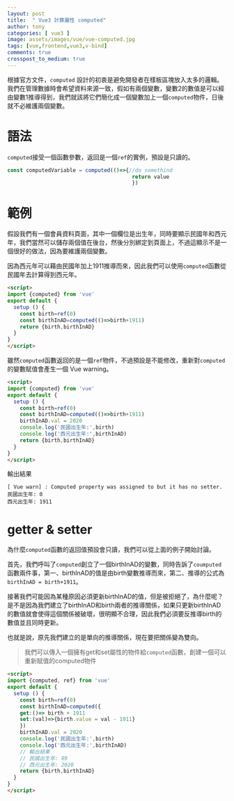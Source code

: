 ```yaml
---
layout: post
title:  " Vue3 計算屬性 computed"
author: tony
categories: [ vue3 ]
image: assets/images/vue/vue-computed.jpg
tags: [vue,frontend,vue3,v-bind]
comments: true
crosspost_to_medium: true
---
```

根據官方文件，`computed` 設計的初衷是避免開發者在樣板區塊放入太多的邏輯。我們在管理數據時會希望資料來源一致，假如有兩個變數，變數2的數值是可以經由變數1推導得到，我們就該將它們簡化成一個變數加上一個`computed`物件，日後就不必維護兩個變數。

# 語法
`computed`接受一個函數參數，返回是一個`ref`的實例，預設是只讀的。
```javascript
const computedVariable = computed(()=>{//do somethind 
                                        return value
                                        })
```

# 範例
假設我們有一個會員資料頁面，其中一個欄位是出生年，同時要顯示民國年和西元年，我們當然可以儲存兩個值在後台，然後分別綁定到頁面上，不過這顯示不是一個很好的做法，因為要維護兩個變數。

因為西元年可以藉由民國年加上1911推導而來，因此我們可以使用`computed`函數從民國年去計算得到西元年。
```html
<script>
import {computed} from 'vue'
export default {
  setup () {
    const birth=ref(0)
    const birthInAD=computed(()=>birth+1911)
    return {birth,birthInAD}
  }
}
</script>
```

雖然`computed`函數返回的是一個`ref`物件，不過預設是不能修改，重新對`computed`的變數賦值會產生一個 Vue warning。
```html
<script>
import {computed} from 'vue'
export default {
  setup () {
    const birth=ref(0)
    const birthInAD=computed(()=>birth+1911)
    birthInAD.val = 2020
    console.log('民國出生年:',birth)
    console.log('西元出生年:',birthInAD)
    return {birth,birthInAD}
  }
}
</script>
```
輸出結果
```
[ Vue warn] : Computed property was assigned to but it has no setter.
民國出生年: 0
西元出生年: 1911
```

# getter & setter
為什麼`computed`函數的返回值預設會只讀，我們可以從上面的例子開始討論。

首先，我們呼叫了`computed`創立了一個birthInAD的變數，同時告訴了`coumputed`函數兩件事，第一、birthInAD的值是由birth變數推導而來，第二、推導的公式為 `birthInAD = birth+1911`。  

接著我們可能因為某種原因必須更新birthInAD的值，但是被拒絕了，為什麼呢？是不是因為我們建立了birthInAD和birth兩者的推導關係，如果只更新birthInAD的數值就會使得這個關係被破壞，很明顯不合理，因此我們必須要反推導birth的數值並且同時更新。

也就是說，原先我們建立的是單向的推導關係，現在要把關係變為雙向。
> 我們可以傳入一個擁有get和set屬性的物件給`computed`函數，創建一個可以重新賦值的computed物件
```html
<script>
import {computed, ref} from 'vue'
export default {
  setup () {
    const birth=ref(0)
    const birthInAD=computed({
    get:()=> birth + 1911
    set:(val)=>{birth.value = val - 1911}
    })
    birthInAD.val = 2020
    console.log('民國出生年:',birth)
    console.log('西元出生年:',birthInAD)
    // 輸出結果
    // 民國出生年: 89
    // 西元出生年: 2020
    return {birth,birthInAD}
  }
}
</script>
```


